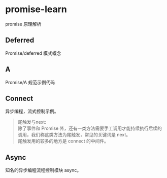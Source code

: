 # promise-learn
promise 原理解析

## Deferred
Promise/deferred 模式概念

## A
Promise/A 规范示例代码

## Connect
异步编程，流式控制示例。
>尾触发与next: <br>
>除了事件和 Promise 外，还有一类方法需要手工调用才能持续执行后续的调用，我们称这类方法为尾触发，常见的关键词是 next。<br>
>尾触发用的较多的地方是 connect 的中间件。

## Async
知名的异步编程流程控制模块 async。
